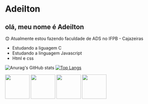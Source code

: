 # Adeilton
## olá, meu nome é Adeilton 
 😊 Atualmente estou fazendo faculdade de ADS no IFPB - Cajazeiras
- Estudando a liguagem C
- Estudando a linguagem Javascript
- Html e css

 ![Anurag's GitHub stats](https://github-readme-stats.vercel.app/api?username=AdeiltonPereiraAlves&show_icons=true&theme=radical)
[![Top Langs](https://github-readme-stats.vercel.app/api/top-langs/?username=AdeiltonPereiraAlves&layout=compact)](https://github.com/anuraghazra/github-readme-stats)
<div styele =" disply:inline;">
<img src="https://cdn.jsdelivr.net/gh/devicons/devicon/icons/c/c-original.svg"  height ="80px" width= "80px"/>


<img src="https://cdn.jsdelivr.net/gh/devicons/devicon/icons/html5/html5-original-wordmark.svg"  height ="80px" width= "80px" />
  
  <img src="https://cdn.jsdelivr.net/gh/devicons/devicon/icons/css3/css3-original-wordmark.svg" height ="80px" width= "80px"  />
  
  
<img src="https://cdn.jsdelivr.net/gh/devicons/devicon/icons/javascript/javascript-original.svg" height ="80px" width= "80px" />
 


          
          
  </div>
          
          
          
